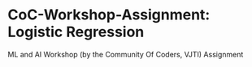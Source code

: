 # CoC-Workshop-Assignment: Logistic Regression 
ML and AI Workshop (by the Community Of Coders, VJTI) Assignment 
